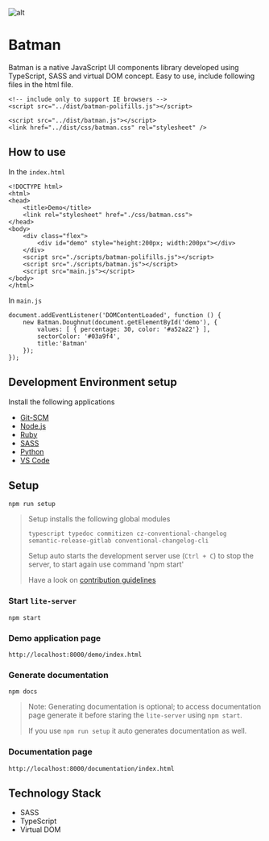 ![alt](../logo_64.png) 
# Batman
Batman is a native JavaScript UI components library developed using TypeScript, SASS and virtual DOM concept. Easy to use, include following files in the html file.

```
<!-- include only to support IE browsers -->
<script src="../dist/batman-polifills.js"></script>

<script src="../dist/batman.js"></script>
<link href="../dist/css/batman.css" rel="stylesheet" />
```

## How to use

In the `index.html`

```
<!DOCTYPE html>
<html>
<head>
    <title>Demo</title>
    <link rel="stylesheet" href="./css/batman.css">
</head>
<body>
    <div class="flex">
        <div id="demo" style="height:200px; width:200px"></div>
    </div>
    <script src="./scripts/batman-polifills.js"></script>
    <script src="./scripts/batman.js"></script>
    <script src="main.js"></script>
</body>
</html>
```

In `main.js`

```
document.addEventListener('DOMContentLoaded', function () {
    new Batman.Doughnut(document.getElementById('demo'), {
        values: [ { percentage: 30, color: '#a52a22'} ], 
        sectorColor: '#03a9f4',
        title:'Batman'
    });
});

```

## Development Environment setup 
Install the following applications 
* [Git-SCM](https://code.siemens.com/ui-developers/git/blob/master/readme.md#git-scm-installation)
* [Node.js](https://code.siemens.com/ui-developers/git/blob/master/readme.md#setup-nodejs-and-configuring-proxy)
* [Ruby](https://code.siemens.com/ui-developers/git/blob/master/readme.md#setup-ruby-and-configure-proxy)
* [SASS](https://code.siemens.com/ui-developers/git/blob/master/readme.md#setup-sass)
* [Python](https://code.siemens.com/ui-developers/git/blob/master/readme.md#setup-python)
* [VS Code](https://code.siemens.com/ui-developers/git/blob/master/readme.md#setup-visual-studio-code)

## Setup

```
npm run setup 
```
> Setup installs the following global modules 
>
> `typescript typedoc commitizen cz-conventional-changelog semantic-release-gitlab conventional-changelog-cli`
> 
> Setup auto starts the development server use (`Ctrl + C`) to stop the server, to start again use command 'npm start'
>   
> Have a look on [contribution guidelines](https://code.siemens.com/aravind.pampana/batman/blob/master/CONTRIBUTING.md)

### Start `lite-server` 

```
npm start
```
### Demo application page

```
http://localhost:8000/demo/index.html
```

### Generate documentation 

```
npm docs
```
> Note: Generating documentation is optional; to access documentation page generate it before staring the `lite-server` using `npm start`. 
>
> If you use `npm run setup` it auto generates documentation as well.

### Documentation page 

```
http://localhost:8000/documentation/index.html
```

## Technology Stack
* SASS
* TypeScript
* Virtual DOM

